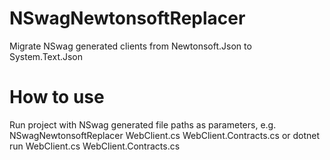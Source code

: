 # NSwagNewtonsoftReplacer
Migrate NSwag generated clients from Newtonsoft.Json to System.Text.Json

# How to use
Run project with NSwag generated file paths as parameters, e.g.
NSwagNewtonsoftReplacer WebClient.cs WebClient.Contracts.cs
or
dotnet run WebClient.cs WebClient.Contracts.cs
